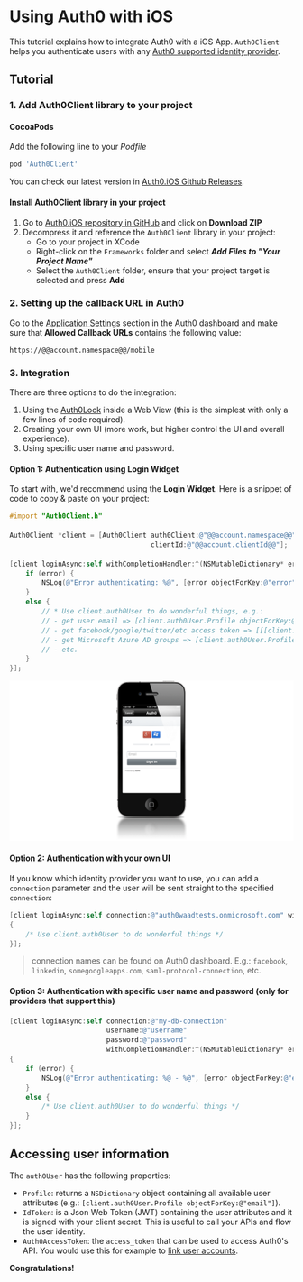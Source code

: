 # Using Auth0 with iOS

This tutorial explains how to integrate Auth0 with a iOS App. `Auth0Client` helps you authenticate users with any [Auth0 supported identity provider](identityproviders).

## Tutorial

### 1. Add Auth0Client library to your project


#### CocoaPods
Add the following line to your _Podfile_
```ruby
pod 'Auth0Client'
```
You can check our latest version in [Auth0.iOS Github Releases](https://github.com/auth0/Auth0.iOS/releases).

#### Install Auth0Client library in your project

1. Go to [Auth0.iOS repository in GitHub](https://github.com/auth0/Auth0.iOS) and click on __Download ZIP__
2. Decompress it and reference the `Auth0Client` library in your project:
	* Go to your project in XCode
	* Right-click on the `Frameworks` folder and select ___Add Files to "Your Project Name"___
	* Select the `Auth0Client` folder, ensure that your project target is selected and press __Add__

### 2. Setting up the callback URL in Auth0

<div class="setup-callback">
<p>Go to the <a href="@@uiAppSettingsURL@@" target="_new">Application Settings</a> section in the Auth0 dashboard and make sure that <strong>Allowed Callback URLs</strong> contains the following value:</p>

<pre><code>https://@@account.namespace@@/mobile</pre></code>
</div>

### 3. Integration
There are three options to do the integration:

1. Using the [Auth0Lock](lock) inside a Web View (this is the simplest with only a few lines of code required).
2. Creating your own UI (more work, but higher control the UI and overall experience).
3. Using specific user name and password.

#### Option 1: Authentication using Login Widget

To start with, we'd recommend using the __Login Widget__. Here is a snippet of code to copy & paste on your project:

```objective-c
#import "Auth0Client.h"

Auth0Client *client = [Auth0Client auth0Client:@"@@account.namespace@@"
								   clientId:@"@@account.clientId@@"];

[client loginAsync:self withCompletionHandler:^(NSMutableDictionary* error) {
    if (error) {
        NSLog(@"Error authenticating: %@", [error objectForKey:@"error"]);
    }
    else {
        // * Use client.auth0User to do wonderful things, e.g.:
		// - get user email => [client.auth0User.Profile objectForKey:@"email"]
		// - get facebook/google/twitter/etc access token => [[[client.auth0User.Profile objectForKey:@"identities"] objectAtIndex:0] objectForKey:@"access_token"]
		// - get Microsoft Azure AD groups => [client.auth0User.Profile objectForKey:@"groups"]
		// - etc.
    }
}];
```

![](../media/articles/ios-tutorial/iOS-step1.png)

#### Option 2: Authentication with your own UI

If you know which identity provider you want to use, you can add a `connection` parameter and the user will be sent straight to the specified `connection`:

```objective-c
[client loginAsync:self connection:@"auth0waadtests.onmicrosoft.com" withCompletionHandler:^(NSMutableDictionary* error)
{
	/* Use client.auth0User to do wonderful things */
}];
```

> connection names can be found on Auth0 dashboard. E.g.: `facebook`, `linkedin`, `somegoogleapps.com`, `saml-protocol-connection`, etc.

#### Option 3: Authentication with specific user name and password (only for providers that support this)

```objective-c
[client loginAsync:self connection:@"my-db-connection"
						username:@"username"
						password:@"password"
						withCompletionHandler:^(NSMutableDictionary* error)
{
	if (error) {
		NSLog(@"Error authenticating: %@ - %@", [error objectForKey:@"error"], [error objectForKey:@"error_description"]);
	}
	else {
		/* Use client.auth0User to do wonderful things */
	}
}];
```

## Accessing user information

The `auth0User` has the following properties:

* `Profile`: returns a `NSDictionary` object containing all available user attributes (e.g.: `[client.auth0User.Profile objectForKey:@"email"]`).
* `IdToken`: is a Json Web Token (JWT) containing the user attributes and it is signed with your client secret. This is useful to call your APIs and flow the user identity.
* `Auth0AccessToken`: the `access_token` that can be used to access Auth0's API. You would use this for example to [link user accounts](link-accounts).


**Congratulations!**

